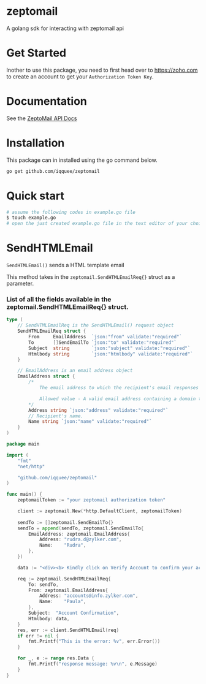 # zeptomail
A golang sdk for interacting with zeptomail api 

# Get Started
Inother to use this package, you need to first head over to https://zoho.com to create an account to get your `Authorization Token Key`.
# Documentation
See the [ZeptoMail API Docs](https://www.zoho.com/zeptomail/help/introduction.html)

# Installation
This package can in installed using the go command below.
```sh
go get github.com/iqquee/zeptomail
```
# Quick start
```sh
# assume the following codes in example.go file
$ touch example.go
# open the just created example.go file in the text editor of your choice
```

# SendHTMLEmail
`SendHTMLEmail()` sends a HTML template email

This method takes in the `zeptomail.SendHTMLEmailReq{}` struct as a parameter.
### List of all the fields available in the zeptomail.SendHTMLEmailReq{} struct.
```go
type ( 
    // SendHTMLEmailReq is the SendHTMLEmail() request object
    SendHTMLEmailReq struct {
		From     EmailAddress  `json:"from" validate:"required"`
		To       []SendEmailTo `json:"to" validate:"required"`
		Subject  string        `json:"subject" validate:"required"`
		Htmlbody string        `json:"htmlbody" validate:"required"`
	}

    // EmailAddress is an email address object
    EmailAddress struct {
		/*
			The email address to which the recipient's email responses will be addressed.

			Allowed value - A valid email address containing a domain that is verified in your Mail Agent.
		*/
		Address string `json:"address" validate:"required"`
		// Recipient's name.
		Name string `json:"name" validate:"required"`
	}
)
```

```go
package main

import (
	"fmt"
	"net/http"

	"github.com/iqquee/zeptomail"
)

func main() {
	zeptomailToken := "your zeptomail authorization token"

	client := zeptomail.New(*http.DefaultClient, zeptomailToken)
	
    sendTo := []zeptomail.SendEmailTo{}
	sendTo = append(sendTo, zeptomail.SendEmailTo{
		EmailAddress: zeptomail.EmailAddress{
			Address: "rudra.d@zylker.com",
			Name:    "Rudra",
		},
	})

	data := "<div><b> Kindly click on Verify Account to confirm your account </b></div>"

	req := zeptomail.SendHTMLEmailReq{
		To: sendTo,
		From: zeptomail.EmailAddress{
			Address: "accounts@info.zylker.com",
			Name:    "Paula",
		},
		Subject:  "Account Confirmation",
		Htmlbody: data,
	}
	res, err := client.SendHTMLEmail(req)
	if err != nil {
		fmt.Printf("This is the error: %v", err.Error())
	}

	for _, e := range res.Data {
		fmt.Printf("response message: %v\n", e.Message)
	}
}
```

